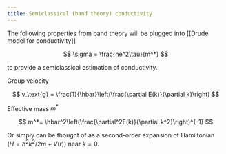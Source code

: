 ```yaml
---
title: Semiclassical (band theory) conductivity
---
```


The following properties from band theory will be plugged into [[Drude model for conductivity]]

$$ \sigma = \frac{ne^2\tau}{m^*} $$

to provide a semiclassical estimation of conductivity.

Group velocity

$$ v_\text{g} = \frac{1}{\hbar}\left(\frac{\partial E(k)}{\partial k}\right) $$

Effective mass $m^*$

$$ m^*= \hbar^2\left(\frac{\partial^2E(k)}{\partial k^2}\right)^{-1} $$

Or simply can be thought of as a second-order expansion of Hamiltonian ($H = \hbar^2k^2/2m + V(r)$) near $k=0$.